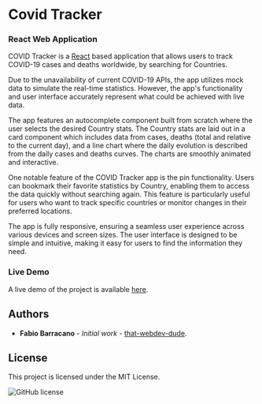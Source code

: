 # Covid Tracker

### React Web Application

COVID Tracker is a [React](https://react.dev/) based application that allows users to track COVID-19 cases and deaths worldwide, by searching for Countries.

Due to the unavailability of current COVID-19 APIs, the app utilizes mock data to simulate the real-time statistics. However, the app's functionality and user interface accurately represent what could be achieved with live data.

The app features an autocomplete component built from scratch where the user selects the desired Country stats.
The Country stats are laid out in a card component which includes data from cases, deaths (total and relative to the current day), and a line chart where the daily evolution is described from the daily cases and deaths curves. The charts are smoothly animated and interactive.

One notable feature of the COVID Tracker app is the pin functionality. Users can bookmark their favorite statistics by Country, enabling them to access the data quickly without searching again. This feature is particularly useful for users who want to track specific countries or monitor changes in their preferred locations.

The app is fully responsive, ensuring a seamless user experience across various devices and screen sizes. The user interface is designed to be simple and intuitive, making it easy for users to find the information they need.

### Live Demo

A live demo of the project is available [here](https://that-covid-tracker-3e95c67801e1.herokuapp.com/).

## Authors

- **Fabio Barracano** - _Initial work_ - [that-webdev-dude](https://github.com/that-webdev-dude).

## License

This project is licensed under the MIT License.

![GitHub license](https://img.shields.io/badge/license-MIT-blue.svg)
